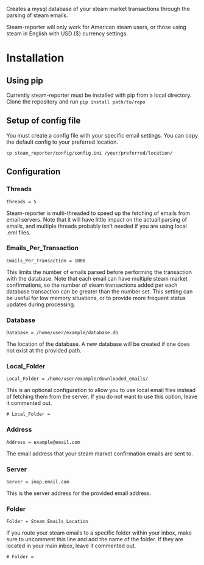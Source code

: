 Creates a mysql database of your steam market transactions through the parsing of steam emails.

Steam-reporter will only work for American steam users, or those using steam in English with USD ($) currency settings.


# Installation

## Using pip
Currently steam-reporter must be installed with pip from a local directory. Clone the repository and run `pip install path/to/repo`

## Setup of config file
You must create a config file with your specific email settings. You can copy the default config to your preferred location.

```cp steam_reporter/config/config.ini /your/preferred/location/```

## Configuration

### Threads

`Threads = 5`

Steam-reporter is multi-threaded to speed up the fetching of emails from email servers. Note that it will have little impact on the actuall parsing of emails, and multiple threads probably isn't needed if you are using local .eml files.

### Emails_Per_Transaction

`Emails_Per_Transaction = 1000`

This limits the number of emails parsed before performing the transaction with the database. Note that each email can have multiple steam market confirmations, so the number of steam transactions added per each database transaction can be greater than the number set.
This setting can be useful for low memory situations, or to provide more frequent status updates during processing.

### Database

`Database = /home/user/example/database.db`

The location of the database. A new database will be created if one does not exist at the provided path.

### Local_Folder

`Local_Folder = /home/user/example/downloaded_emails/`

This is an optional configuration to allow you to use local email files instead of fetching them from the server. If you do not want to use this option, leave it commented out.

`# Local_Folder = `

### Address

`Address = example@email.com`

The email address that your steam market confirmation emails are sent to.

### Server

`Server = imap.email.com`

This is the server address for the provided email address.

### Folder

`Folder = Steam_Emails_Location`

If you route your steam emails to a specific folder within your inbox, make sure to uncomment this line and add the name of the folder. If they are located in your main inbox, leave it commented out.

`# Folder = `
